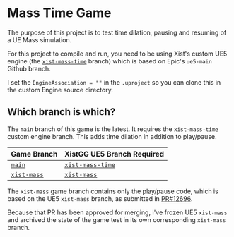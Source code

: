 # Mass Time Game

The purpose of this project is to test time dilation, pausing and resuming
of a UE Mass simulation.

For this project to compile and run, you need to be using Xist's custom UE5 engine
(the [`xist-mass-time`](https://github.com/XistGG/UnrealEngine/tree/xist-mass-time) branch)
which is based on Epic's `ue5-main` Github branch.

I set the `EngineAssociation = ""` in the `.uproject` so you can clone this in the
custom Engine source directory.

## Which branch is which?

The `main` branch of this game is the latest.
It requires the `xist-mass-time` custom engine branch.
This adds time dilation in addition to play/pause.

| Game Branch                                                          | XistGG UE5 Branch Required                                                     |
|----------------------------------------------------------------------|--------------------------------------------------------------------------------|
| [`main`](https://github.com/XistGG/MassTimeGame/tree/main)           | [`xist-mass-time`](https://github.com/XistGG/UnrealEngine/tree/xist-mass-time) |
| [`xist-mass`](https://github.com/XistGG/MassTimeGame/tree/xist-mass) | [`xist-mass`](https://github.com/XistGG/UnrealEngine/tree/xist-mass)           |

The `xist-mass` game branch contains only the play/pause code,
which is based on the UE5 `xist-mass` branch, as submitted in
[PR#12696](https://github.com/EpicGames/UnrealEngine/pull/12696).

Because that PR has been approved for merging, I've frozen UE5 `xist-mass` and
archived the state of the game test in its own corresponding `xist-mass` branch.
